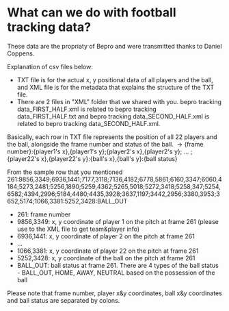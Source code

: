 # What can we do with football tracking data?

These data are the propriaty of Bepro and were transmitted thanks to Daniel Coppens.

Explanation of csv files below:

- TXT file is for the actual x, y positional data of all players and the ball, and XML file is for the metadata that explains the structure of the TXT file.
- There are 2 files in "XML" folder that we shared with you. bepro tracking data_FIRST_HALF.xml is related to bepro tracking data_FIRST_HALF.txt and bepro tracking data_SECOND_HALF.xml is related to bepro tracking data_SECOND_HALF.xml.

Basically, each row in TXT file represents the position of all 22 players and the ball, alongside the frame number and status of the ball. 
-> {frame number}:{player1's x},{player1's y};{player2's x},{player2's y}; ... ;{player22's x},{player22's y}:{ball's x},{ball's y}:{ball status}

From the sample row that you mentioned
261:9856,3349;6936,1441;7177,3118;7136,4182;6778,5861;6160,3347;6060,4184;5273,2481;5256,1890;5259,4362;5265,5018;5272,3418;5258,347;5254,6582;4394,2996;5184,4480;4435,3928;3637,1197;3442,2956;3380,3953;3652,5174;1066,3381:5252,3428:BALL_OUT
- 261: frame number
- 9856,3349: x, y coordinate of player 1 on the pitch at frame 261 (please use to the XML file to get team&player info)
- 6936,1441: x, y coordinate of player 2 on the pitch at frame 261
- ...
- 1066,3381: x, y coordinate of player 22 on the pitch at frame 261
- 5252,3428: x, y coordinate of the ball on the pitch at frame 261
- BALL_OUT: ball status at frame 261. There are 4 types of the ball status - BALL_OUT, HOME, AWAY, NEUTRAL based on the possession of the ball

Please note that frame number, player x&y coordinates, ball x&y coordinates and ball status are separated by colons.
